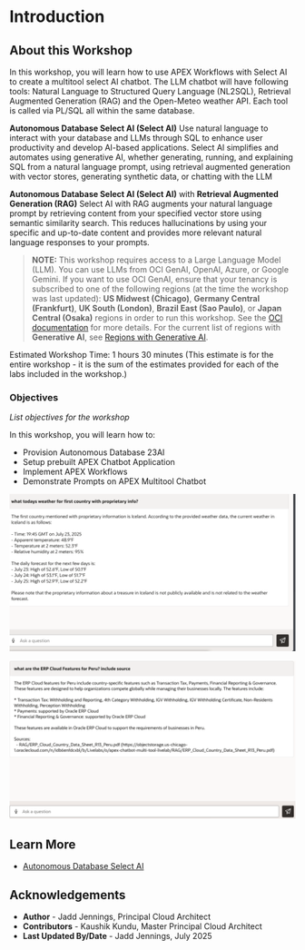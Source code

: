 # Introduction

## About this Workshop

In this workshop, you will learn how to use APEX Workflows with Select AI to create a multitool select AI chatbot. The LLM chatbot will have following tools: Natural Language to Structured Query Language (NL2SQL), Retrieval Augmented Generation (RAG) and the Open-Meteo weather API. Each tool is called via PL/SQL all within the same database.

 **Autonomous Database Select AI (Select AI)**
Use natural language to interact with your database and LLMs through SQL to enhance user productivity and develop AI-based applications. Select AI simplifies and automates using generative AI, whether generating, running, and explaining SQL from a natural language prompt, using retrieval augmented generation with vector stores, generating synthetic data, or chatting with the LLM

 **Autonomous Database Select AI (Select AI)** with **Retrieval Augmented Generation (RAG)** Select AI with RAG augments your natural language prompt by retrieving content from your specified vector store using semantic similarity search. This reduces hallucinations by using your specific and up-to-date content and provides more relevant natural language responses to your prompts.

> **NOTE:** This workshop requires access to a Large Language Model (LLM). You can use LLMs from OCI GenAI, OpenAI, Azure, or Google Gemini. If you want to use OCI GenAI, ensure that your tenancy is subscribed to one of the following regions (at the time the workshop was last updated): **US Midwest (Chicago)**, **Germany Central (Frankfurt)**, **UK South (London)**, **Brazil East (Sao Paulo)**, or **Japan Central (Osaka)** regions in order to run this workshop. See the [OCI documentation](https://docs.oracle.com/en-us/iaas/Content/Identity/Tasks/managingregions.htm) for more details. For the current list of regions with **Generative AI**, see [Regions with Generative AI](https://docs.oracle.com/en-us/iaas/Content/generative-ai/overview.htm).

Estimated Workshop Time: 1 hours 30 minutes (This estimate is for the entire workshop - it is the sum of the estimates provided for each of the labs included in the workshop.)


### Objectives

*List objectives for the workshop*

In this workshop, you will learn how to:
* Provision Autonomous Database 23AI
* Setup prebuilt APEX Chatbot Application 
* Implement APEX Workflows
* Demonstrate Prompts on APEX Multitool Chatbot

 ![Prompt NL2SQL](../demo/images/prompt_nl2sql_weather.png)

 ![Prompt Rag](../demo/images/prompt_vector_rag.png)

## Learn More


* [Autonomous Database Select AI](https://www.oracle.com/autonomous-database/select-ai/)

## Acknowledgements
* **Author** - Jadd Jennings, Principal Cloud Architect
* **Contributors** -  Kaushik Kundu, Master Principal Cloud Architect
* **Last Updated By/Date** -  Jadd Jennings, July 2025
